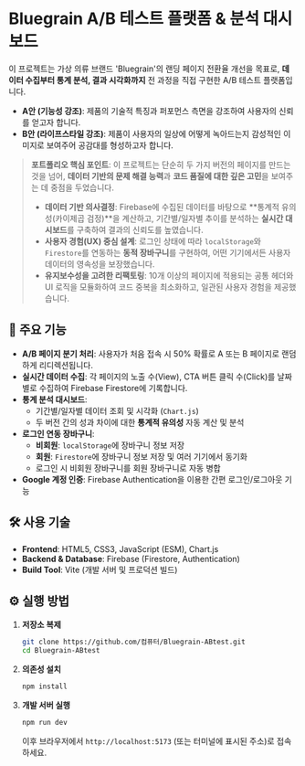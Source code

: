 # Bluegrain A/B 테스트 플랫폼 & 분석 대시보드

이 프로젝트는 가상 의류 브랜드 'Bluegrain'의 랜딩 페이지 전환율 개선을 목표로, **데이터 수집부터 통계 분석, 결과 시각화까지** 전 과정을 직접 구현한 A/B 테스트 플랫폼입니다.

- **A안 (기능성 강조)**: 제품의 기술적 특징과 퍼포먼스 측면을 강조하여 사용자의 신뢰를 얻고자 합니다.
- **B안 (라이프스타일 강조)**: 제품이 사용자의 일상에 어떻게 녹아드는지 감성적인 이미지로 보여주어 공감대를 형성하고자 합니다.

> **포트폴리오 핵심 포인트**:
> 이 프로젝트는 단순히 두 가지 버전의 페이지를 만드는 것을 넘어, **데이터 기반의 문제 해결 능력**과 **코드 품질에 대한 깊은 고민**을 보여주는 데 중점을 두었습니다.
> - **데이터 기반 의사결정**: Firebase에 수집된 데이터를 바탕으로 **통계적 유의성(카이제곱 검정)**을 계산하고, 기간별/일자별 추이를 분석하는 **실시간 대시보드**를 구축하여 결과의 신뢰도를 높였습니다.
> - **사용자 경험(UX) 중심 설계**: 로그인 상태에 따라 `localStorage`와 `Firestore`를 연동하는 **동적 장바구니**를 구현하여, 어떤 기기에서든 사용자 데이터의 영속성을 보장했습니다.
> - **유지보수성을 고려한 리팩토링**: 10개 이상의 페이지에 적용되는 공통 헤더와 UI 로직을 모듈화하여 코드 중복을 최소화하고, 일관된 사용자 경험을 제공했습니다.

## 🚀 주요 기능

- **A/B 페이지 분기 처리**: 사용자가 처음 접속 시 50% 확률로 A 또는 B 페이지로 랜덤하게 리디렉션됩니다.
- **실시간 데이터 수집**: 각 페이지의 노출 수(View), CTA 버튼 클릭 수(Click)를 날짜별로 수집하여 Firebase Firestore에 기록합니다.
- **통계 분석 대시보드**:
  - 기간별/일자별 데이터 조회 및 시각화 (`Chart.js`)
  - 두 버전 간의 성과 차이에 대한 **통계적 유의성** 자동 계산 및 분석
- **로그인 연동 장바구니**:
  - **비회원**: `localStorage`에 장바구니 정보 저장
  - **회원**: `Firestore`에 장바구니 정보 저장 및 여러 기기에서 동기화
  - 로그인 시 비회원 장바구니를 회원 장바구니로 자동 병합
- **Google 계정 인증**: Firebase Authentication을 이용한 간편 로그인/로그아웃 기능

## 🛠️ 사용 기술

- **Frontend**: HTML5, CSS3, JavaScript (ESM), Chart.js
- **Backend & Database**: Firebase (Firestore, Authentication)
- **Build Tool**: Vite (개발 서버 및 프로덕션 빌드)

## ⚙️ 실행 방법

1.  **저장소 복제**
    ```bash
    git clone https://github.com/컴퓨터/Bluegrain-ABtest.git
    cd Bluegrain-ABtest
    ```

2.  **의존성 설치**
    ```bash
    npm install
    ```

3.  **개발 서버 실행**
    ```bash
    npm run dev
    ```
    이후 브라우저에서 `http://localhost:5173` (또는 터미널에 표시된 주소)로 접속하세요.